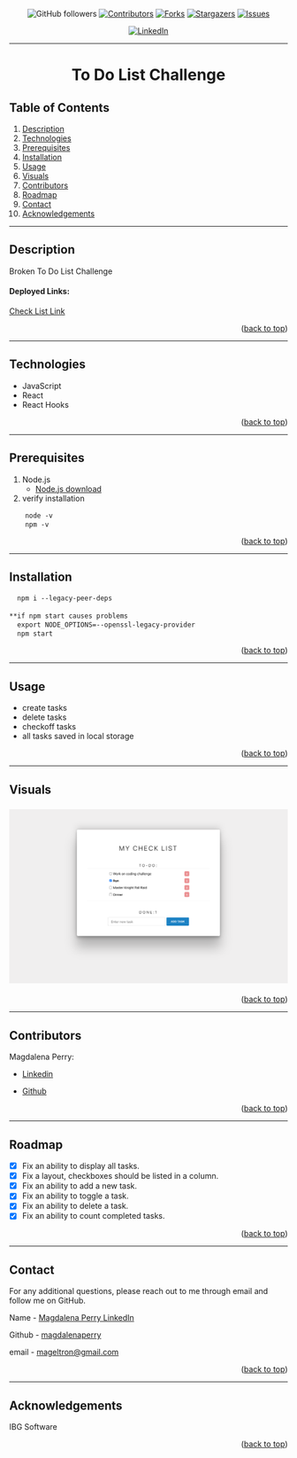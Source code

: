 <div id="top"></div>

<div align="center">

![GitHub followers](https://img.shields.io/github/followers/magdalenaperry?style=for-the-badge)
[![Contributors][contributors-shield]][contributors-url]
[![Forks][forks-shield]][forks-url]
[![Stargazers][stars-shield]][stars-url]
[![Issues][issues-shield]][issues-url]

<!-- [![MIT License][license-shield]][license-url] -->

[![LinkedIn][linkedin-shield]][linkedin-url]

---

<!-- <a align="center" href="https://github.com/magdalenaperry/ibg-checklist-react-context">
    <img src="/" alt="Logo" width="100px" height="100px">
</a> -->

# To Do List Challenge

</div>

## Table of Contents

1. [Description](#description)
1. [Technologies](#technologies)
1. [Prerequisites](#prerequisites)
1. [Installation](#installation)
1. [Usage](#usage)
1. [Visuals](#visuals)
1. [Contributors](#contributors)
1. [Roadmap](#roadmap)
1. [Contact](#contact)
1. [Acknowledgements](#acknowledgements)

---

## Description

Broken To Do List Challenge

#### Deployed Links:

[Check List Link](https://magdalenaperry.github.io/ibg-checklist-react-context/)

<p align="right">(<a href="#top">back to top</a>)</p>

---

## Technologies

- JavaScript
- React
- React Hooks

<p align="right">(<a href="#top">back to top</a>)</p>

---

## Prerequisites

1. Node.js
   - [Node.js download](https://nodejs.org/en/)
2. verify installation

```
    node -v
    npm -v
```

<p align="right">(<a href="#top">back to top</a>)</p>

---

## Installation

```
  npm i --legacy-peer-deps

**if npm start causes problems
  export NODE_OPTIONS=--openssl-legacy-provider
  npm start
```

<p align="right">(<a href="#top">back to top</a>)</p>

---

## Usage

- create tasks
- delete tasks
- checkoff tasks
- all tasks saved in local storage

<p align="right">(<a href="#top">back to top</a>)</p>

---

## Visuals

<div align="center">

### ![To Do Page](/todo.png)

<p align="right">(<a href="#top">back to top</a>)</p>

---

</div>

## Contributors

Magdalena Perry:

- [Linkedin](https://www.linkedin.com/in/magdalena-perry/)

- [Github](https://github.com/magdalenaperry)

<p align="right">(<a href="#top">back to top</a>)</p>

---

## Roadmap

- [x] Fix an ability to display all tasks.
- [x] Fix a layout, checkboxes should be listed in a column.
- [x] Fix an ability to add a new task.
- [x] Fix an ability to toggle a task.
- [x] Fix an ability to delete a task.
- [x] Fix an ability to count completed tasks.

<p align="right">(<a href="#top">back to top</a>)</p>

---

## Contact

For any additional questions, please reach out to me through email and follow me on GitHub.

Name - [Magdalena Perry LinkedIn](https:www.linkedin.com/in/magdalenaperry)

Github - [magdalenaperry](https://www.github.com/magdalenaperry)

email - [mageltron@gmail.com](mageltron@gmail.com)

<p align="right">(<a href="#top">back to top</a>)</p>

---

## Acknowledgements

IBG Software

<p align="right">(<a href="#top">back to top</a>)</p>

<!-- shield variables -->

[contributors-shield]: https://img.shields.io/github/contributors/magdalenaperry/ibg-checklist-react-context.svg?style=for-the-badge
[contributors-url]: https://github.com/magdalenaperry/ibg-checklist-react-context/graphs/contributors
[forks-shield]: https://img.shields.io/github/forks/magdalenaperry/ibg-checklist-react-context.svg?style=for-the-badge
[forks-url]: https://github.com/magdalenaperry/ibg-checklist-react-context/network/members
[stars-shield]: https://img.shields.io/github/stars/magdalenaperry/ibg-checklist-react-context.svg?style=for-the-badge
[stars-url]: https://github.com/magdalenaperry/ibg-checklist-react-context/stargazers
[issues-shield]: https://img.shields.io/github/issues/magdalenaperry/ibg-checklist-react-context.svg?style=for-the-badge
[issues-url]: https://github.com/magdalenaperry/ibg-checklist-react-context/issues
[license-shield]: https://img.shields.io/github/license/magdalenaperry/ibg-checklist-react-context.svg?style=for-the-badge
[license-url]: https://github.com/magdalenaperry/ibg-checklist-react-context/blob/master/LICENSE.txt
[linkedin-shield]: https://img.shields.io/badge/-LinkedIn-black.svg?style=for-the-badge&logo=linkedin&colorB=555
[linkedin-url]: https://linkedin.com/in/magdalena-perry
